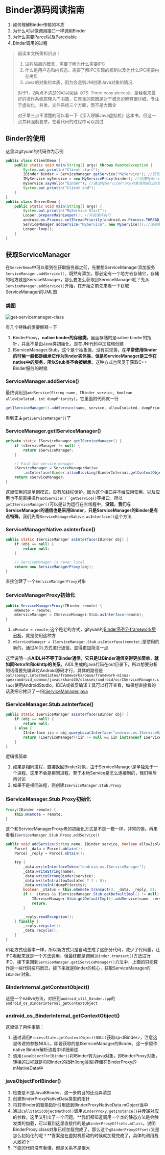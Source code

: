 # Binder源码阅读指南

1. 如何理解Binder传输的本质
2. 为什么可以像调用接口一样调用Binder
3. 为什么需要Parcel以及Parcelable
4. Binder调用的过程

> 阅读本文所需知识点：
>
> 1. 进程隔离的概念，需要了解为什么需要IPC
> 2. 什么是用户态和内核态，需要了解IPC实现的机制以及为什么IPC需要内存拷贝
> 3. Java的对象的本质，因为会遇到JNI创建Java对象的情况
>
> 对于1，2两点不清楚的可以阅读《OS: Three easy pieces》，是我看来最好的操作系统原理入门书籍，它厚重的原因是对于概念的解释很详细，专注于虚拟化，并发，文件系统三个方面，而不是大而全
>
> 对于第三点不清楚的可以看一下《深入理解Java虚拟机》这本书，但这一点并非强制要求，在看代码的过程中可以跳过

## Binder的使用

这里以gityuan的代码作为示例

```java
public class ClientDemo {
	public static void main(String[] args) throws RemoteException {
		System.out.println("Client start");
		IBinder binder = ServiceManager.getService("MyService"); //获取名为"MyService"的服务
		IMyService myService = new MyServiceProxy(binder); //创建MyServiceProxy对象
		myService.sayHello("binder"); //通过MyServiceProxy对象调用接口的方法
		System.out.println("Client end");
	}
}
public class ServerDemo {
	public static void main(String[] args) {
		System.out.println("MyService Start");
		Looper.prepareMainLooper(); //开启循环执行
		android.os.Process.setThreadPriority(android.os.Process.THREAD_PRIORITY_FOREGROUND); //设置为前台优先级
		ServiceManager.addService("MyService", new MyService());//注册服务
		Looper.loop();
	}
}
```

## 获取ServiceManager

在`ServerDemo`中可以看到在获取服务器之前，先要想ServiceManager添加服务`ServiceManager.addService()`，既然有添加，那必定有一个地方去存储它，存储的地方就是ServiceManager，那么要怎么获取到ServiceManager呢？先从`ServiceManager.addService()`开始，在开始之前先来看一下获取ServiceManager的UML图

### 类图

![get-servicemanager-class](./get-servicemanager-class.png)

有几个特殊的类要解释一下

1. BinderProxy，**native binder的存储类**，里面存储的是native binder的指针，并且不是由Java类初始化，是在JNI代码中加载和创建
2. IServiceManager.Stub，这个是个抽象类，没有实现类，在**平常使用Binder的时候一般都是继承它作为Binder实体类，但是IServiceManager是工作在native中的服务，所以Stub类不会被继承**，这种方式也常见于获取C++ Binder服务的时候





### ServiceManager.addService()

最终调用到`addService(String name, IBinder service, boolean allowIsolated, int dumpPriority)`，它里面的代码就一行

```java
getIServiceManager().addService(name, service, allowIsolated, dumpPriority)
```

看到正主`getIServiceManager()`了

### ServiceManager.getIServiceManager()

```java
private static IServiceManager getIServiceManager() {
    if (sServiceManager != null) {
        return sServiceManager;
    }

    // Find the service manager
    sServiceManager = ServiceManagerNative
        .asInterface(Binder.allowBlocking(BinderInternal.getContextObject()));
    return sServiceManager;
}
```

这里使用的是单例模式，没有加线程保护，因为这个接口并不给应用使用，以及应用也不能直接操作`addService()``getService()`等接口，所以`getIServiceManager()`可以是认为运行在主线程中，**没错，我们与ServiceManager的通信也是采用Binder，只是ServiceManager的Binder是有点特殊**，我们先看`ServiceManagerNative.asInterface()`这个方法

### ServiceManagerNative.asInterface()

```java
public static IServiceManager asInterface(IBinder obj) {
    if (obj == null) {
        return null;
    }

    // ServiceManager is never local
    return new ServiceManagerProxy(obj);
}
```

直接创建了一个`ServiceManagerProxy`对象

### ServiceManagerProxy初始化

```java
public ServiceManagerProxy(IBinder remote) {
    mRemote = remote;
    mServiceManager = IServiceManager.Stub.asInterface(remote);
}
```

1. `mRemote = remote;`这个是老的方式，gityuan的[Binder系列7-framework层分析](http://gityuan.com/2015/11/21/binder-framework/#34-smpaddservice)，就是使用这种方
2. `mServiceManager = IServiceManager.Stub.asInterface(remote);`是使用的新的，通过AIDL方式进行通信，显得更加简洁一点

这里说明一点**AIDL并不等于Binder通信，它只是让Binder通信变得更加简单，就如同Retrofit和okhttp的关系**，AIDL生成的java代码在out目录下，所以想要分析的话得要先编译过Android源码才行，具体的路径是`out/soong/.intermediates/frameworks/base/framework-minus-apex/android_common/javac/shard30/classes/android/os/IServiceManager.class`使用AndroidStudio，IDEA或者反编译工具可以打开查看，如果想直接看的话我把它拷贝了一份[IServiceManager.java](https://github.com/TeenagerPeng/aosp-analyze/blob/main/android-R/binder/java/IServiceManager.java)

### IServiceManager.Stub.asInterface()

```java
public static IServiceManager asInterface(IBinder obj) {
    if (obj == null) {
        return null;
    } else {
        IInterface iin = obj.queryLocalInterface("android.os.IServiceManager");
        return (IServiceManager)(iin != null && iin instanceof IServiceManager ? (IServiceManager)iin : new IServiceManager.Stub.Proxy(obj));
    }
}
```

逻辑很简单

1. 如果是相同进程，直接返回Binder对象，由于ServiceManager是单独处于一个进程，这里不会是相同进程，至于本地Service是怎么连接到的，我们稍后再讨论
2. 如果不是相同进程，则创建`IServiceManager.Stub.Proxy`

### IServiceManager.Stub.Proxy初始化

```java
Proxy(IBinder remote) {
    this.mRemote = remote;
}
```

这个和ServiceManagerProxy老的初始化方式是不是一模一样，非常的像，再来看看`IServiceManager.Stub.Proxy.addService()`

```java
public void addService(String name, IBinder service, boolean allowIsolated, int dumpPriority) throws RemoteException {
    Parcel _data = Parcel.obtain();
    Parcel _reply = Parcel.obtain();

    try {
        _data.writeInterfaceToken("android.os.IServiceManager");
        _data.writeString(name);
        _data.writeStrongBinder(service);
        _data.writeInt(allowIsolated ? 1 : 0);
        _data.writeInt(dumpPriority);
        boolean _status = this.mRemote.transact(3, _data, _reply, 0);
        if (!_status && IServiceManager.Stub.getDefaultImpl() != null) {
            IServiceManager.Stub.getDefaultImpl().addService(name, service, allowIsolated, dumpPriority);
            return;
        }

        _reply.readException();
    } finally {
        _reply.recycle();
        _data.recycle();
    }
}
```

和老方式也基本一样，所以新方式只是自动生成了这部分代码，减少了代码量，让IPC看起来就是一个方法调用，但最终都是调用`IBinder.transact()`方法进行IPC，接下来回到`ServiceManager.getIServiceManager()`方法中，上面的只能算作是一些代码技巧而已，接下来就是Binder的核心，获取ServiceManager的`IBinder`对象。

### BinderInternal.getContextObject()

这是一个native方法，对应到`android_util_Binder.cpp`的`android_os_BinderInternal_getContextObject`

### android_os_BinderInternal_getContextObject()

这里做了两件事情：

1. 通过调用`ProcessState.getContextObject(NULL)`获取sp\<IBinder>，注意这里传递的参数NULL，即要获取的是IServiceManager的Binder，这一步留作native Binder解析流程中详细阐述
2. 调用`javaObjectForIBinder()`将IBinder转为java对象，即BinderProxy对象，转换的过程就是将IBinder的指针(long类型)存储在BinderProxy的mNativeData中

### javaObjectForIBinder()

1. 检查是不是JavaBBinder，这一步的目的还没弄清楚
2. 创建BinderProxyNativeData类型的指针
3. 将其IBinder的智能指针引用放到BinderProxyNativeData.mObject当中
4. 通过`CallStaticObjectMethod()`调用`BinderProxy.getInstance()`并传递对应的参数，这里又引出了一个问题，**我们都知道调用一个类的静态方法是会触发类的加载，可以看到这里直接传的是`gBinderProxyOffsets.mClass`，说明BinderProxy.class对象已经加载完成了，那么这个`gBinderProxyOffsets`又是怎么初始化的呢？**答案是在虚拟机启动的时候就加载完成了，具体的调用栈大致如下``
5. 下面的代码没有看懂，但是关系不是很大